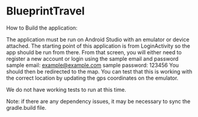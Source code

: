 # BlueprintTravel
How to Build the application:

The application must be run on Android Studio with an emulator or device attached. The starting point of this application is from LoginActivity so the app should be run from there. From that screen, you will either need to register a new account or login using the sample email and password
      sample email: example@example.com
      sample password: 123456
You should then be redirected to the map. You can test that this is working with the correct location by updating the gps coordinates on the emulator. 

We do not have working tests to run at this time.

Note: if there are any dependency issues, it may be necessary to sync the gradle.build file.
